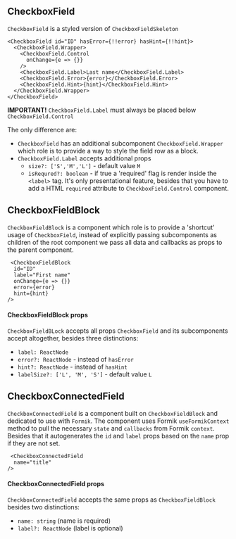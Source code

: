 ## CheckboxField

`CheckboxField` is a styled version of `CheckboxFieldSkeleton`

```
<CheckboxField id="ID" hasError={!!error} hasHint={!!hint}>
  <CheckboxField.Wrapper>
    <CheckboxField.Control
      onChange={e => {}}
    />
    <CheckboxField.Label>Last name</CheckboxField.Label>
    <CheckboxField.Error>{error}</CheckboxField.Error>
    <CheckboxField.Hint>{hint}</CheckboxField.Hint>
  </CheckboxField.Wrapper>
</CheckboxField>
```

**IMPORTANT!** `CheckboxField.Label` must always be placed below `CheckboxField.Control`

The only difference are:

- `CheckboxField` has an additional subcomponent `CheckboxField.Wrapper` which role is to provide a way to style the field row as a block.
- `CheckboxField.Label` accepts additional props
  - `size?: ['S','M','L']` - default value `M`
  - `isRequred?: boolean` - if true a 'required' flag is render inside the `<label>` tag. It's only presentational feature, besides that you have to add a HTML `required` attribute to `CheckboxField.Control` component.

## CheckboxFieldBlock

`CheckboxFieldBlock` is a component which role is to provide a 'shortcut' usage of `CheckboxField`, instead of explicitly passing subcomponents as children of the root component we pass all data and callbacks as props to the parent component.

```
 <CheckboxFieldBlock
  id="ID"
  label="First name"
  onChange={e => {}}
  error={error}
  hint={hint}
/>
```

#### CheckboxFieldBlock props

`CheckboxFieldBLock` accepts all props `CheckboxField` and its subcomponents accept altogether, besides three distinctions:

- `label: ReactNode`
- `error?: ReactNode` - instead of `hasError`
- `hint?: ReactNode` - instead of `hasHint`
- `labelSize?: ['L', 'M', 'S']` - default value `L`

## CheckboxConnectedField

`CheckboxConnectedField` is a component built on `CheckboxFieldBlock` and dedicated to use with `Formik`. The component uses Formik `useFormikContext` method to pull the necessary `state` and `callbacks` from Formik `context`. Besides that it autogenerates the `id` and `label` props based on the `name` prop if they are not set.

```
 <CheckboxConnectedField
  name="title"
/>
```

#### CheckboxConnectedField props

`CheckboxConnectedField` accepts the same props as `CheckboxFieldBlock` besides two distinctions:

- `name: string` (name is required)
- `label?: ReactNode` (label is optional)
